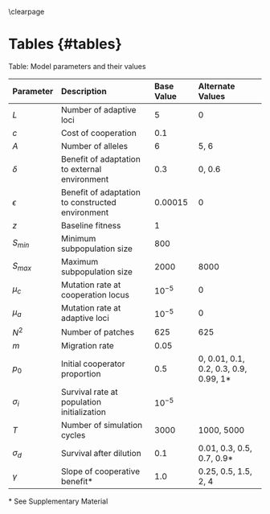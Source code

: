 \clearpage

# Tables {#tables}

Table: Model parameters and their values

| Parameter  | Description                                    | Base Value    | Alternate Values | 
|:-----------|:-----------------------------------------------|:--------------|:-----------------|
| $L$        | Number of adaptive loci                        | 5             | 0                |
| $c$        | Cost of cooperation                            | 0.1           |                  |
| $A$        | Number of alleles                              | 6             | 5, 6             |
| $\delta$   | Benefit of adaptation to external environment  | 0.3           | 0, 0.6           |
| $\epsilon$ | Benefit of adaptation to constructed environment | 0.00015     | 0                |
| $z$        | Baseline fitness                               | 1             |                  |
| $S_{min}$  | Minimum subpopulation size                     | 800           |                  |
| $S_{max}$  | Maximum subpopulation size                     | 2000          | 8000             |
| $\mu_{c}$  | Mutation rate at cooperation locus             | $10^{-5}$     | 0                |
| $\mu_{a}$  | Mutation rate at adaptive loci                 | $10^{-5}$     | 0                |
| $N^2$      | Number of patches                              | 625           | 625              |
| $m$        | Migration rate                                 | 0.05          |                  |
| $p_0$      | Initial cooperator proportion                  | 0.5           | 0, 0.01, 0.1, 0.2, 0.3, 0.9, 0.99, 1* |
| $\sigma_i$ | Survival rate at population initialization     | $10^{-5}$     |                  |
| $T$        | Number of simulation cycles                    | 3000          | 1000, 5000       |
| $\sigma_d$ | Survival after dilution                        | 0.1           | 0.01, 0.3, 0.5, 0.7, 0.9* |
| $\gamma$   | Slope of cooperative benefit*                  | 1.0           | 0.25, 0.5, 1.5, 2, 4 |

\* See Supplementary Material
